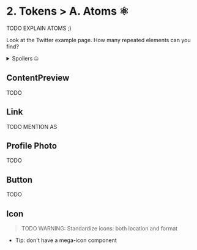 # 2. Tokens > A. Atoms ⚛️

TODO EXPLAIN ATOMS ;)

Look at the Twitter example page.
How many repeated elements can you find?

<details>
<summary>Spoilers 🤐</summary>

- Content preview
- Link (anchor)
- Profile photo
  - Size: Tiny, small, medium, large
- Button
  - Background: Black, blue
  - Size: Medium, large
- Icon
  - Size: Tiny, small, medium

</details>

## ContentPreview

TODO

## Link

TODO MENTION AS

## Profile Photo

TODO

## Button

TODO

## Icon

> TODO WARNING: Standardize icons: both location and format

- Tip: don't have a mega-icon component
